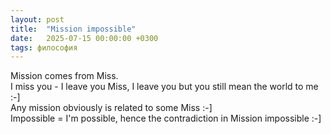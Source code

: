 ```yaml
---
layout: post
title:  "Mission impossible"
date:   2025-07-15 00:00:00 +0300
tags: философия
---
```

Mission comes from Miss.  
I miss you - I leave you Miss, I leave you but you still mean the world to me :-]   
Any mission obviously is related to some Miss :-]  
Impossible = I'm possible, hence the contradiction in Mission impossible :-]